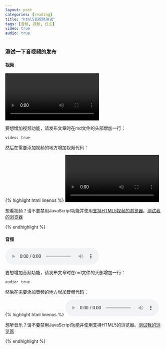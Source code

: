 ```yaml
---
layout: post
categories: [reading]
title: "html5音视频测试"
tags: [音频, 视频, 日志]
video: true
audio: true
---
```


### 测试一下音视频的发布

#### 视频

<video id="demo_video_1" class="video-js vjs-default-skin" data-setup='{ "controls": true, "autoplay": false, "preload": "auto", "poster": "/video/player-bg.png", "width": "100%", "height": 264 }'>
 <source src="/video/demo.mp4" type='video/mp4' />
 <p class="vjs-no-js">想看视频？请不要禁用JavaScript功能并使用<a href="http://videojs.com/html5-video-support/" target="_blank">支持HTML5视频的浏览器</a>。<a href="http://html5test.com/" target="_blank">测试我的浏览器</a></p>
</video>

要想增加视频功能，请发布文章时在md文件的头部增加一行：

```
video: true
```

然后在需要添加视频的地方增加视频代码：

{% highlight html linenos %}
<video id="视频id" class="video-js vjs-default-skin" data-setup='{ "controls": true, "autoplay": false, "preload": "auto", "poster": "/video/player-bg.png", "width": "100%", "height": <视频的高度，数字表示> }'>
	<source src="视频地址" type='video/mp4' />
	<p class="vjs-no-js">想看视频？请不要禁用JavaScript功能并使用<a href="http://videojs.com/html5-video-support/" target="_blank">支持HTML5视频的浏览器</a>。<a href="http://html5test.com/" target="_blank">测试我的浏览器</a></p>
</video>
{% endhighlight %}

#### 音频

<audio preload="auto" controls>
	<source src="/audio/demo.mp3" />
	<p class="vjs-no-js">想听音乐？请不要禁用JavaScript功能并使用支持HTML5的浏览器。<a href="http://html5test.com/" target="_blank">测试我的浏览器</a></p>
</audio>

要想增加音频功能，请发布文章时在md文件的头部增加一行：

```
audio: true
```

然后在需要添加音频的地方增加音频代码：

{% highlight html linenos %}
<audio preload="auto" controls>
	<source src="音频地址" />
	<p class="vjs-no-js">想听音乐？请不要禁用JavaScript功能并使用支持HTML5的浏览器。<a href="http://html5test.com/" target="_blank">测试我的浏览器</a></p>
</audio>
{% endhighlight %}

